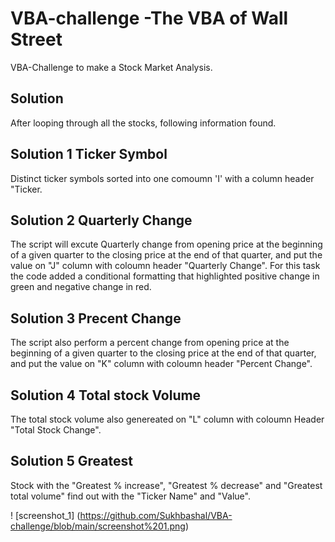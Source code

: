 # VBA-challenge -The VBA of Wall Street
VBA-Challenge to make a Stock Market Analysis.

## Solution 
After looping through all the stocks, following information found. 

## Solution 1 Ticker Symbol
Distinct ticker symbols sorted into one comoumn 'I' with a column header "Ticker.

## Solution 2 Quarterly Change
The script will excute Quarterly change from opening price at the beginning of a given quarter to the closing price at the end of that quarter, and put the value on "J" column with coloumn header "Quarterly Change". For this task the code added a conditional formatting that highlighted positive change in green and negative change in red.

## Solution 3 Precent Change
The script also perform a percent change from opening price at the beginning of a given quarter to the closing price at the end of that quarter, and put the value on "K" column with coloumn header "Percent Change".

## Solution 4 Total stock Volume
The total stock volume also genereated on "L" column with coloumn Header "Total Stock Change". 

## Solution 5 Greatest 
Stock with the "Greatest % increase", "Greatest % decrease" and "Greatest total volume" find out with the "Ticker Name" and "Value". 

! [screenshot_1] (https://github.com/Sukhbashal/VBA-challenge/blob/main/screenshot%201.png)




